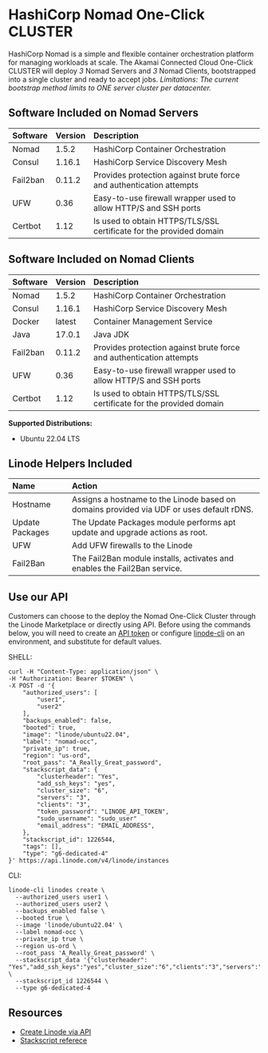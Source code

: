 # HashiCorp Nomad One-Click CLUSTER

HashiCorp Nomad is a simple and flexible container orchestration platform for managing workloads at scale. The Akamai Connected Cloud One-Click CLUSTER will deploy _3_ Nomad Servers and _3_ Nomad Clients, bootstrapped into a single cluster and ready to accept jobs. 
_Limitations: The current bootstrap method limits to ONE server cluster per datacenter._

## Software Included on Nomad Servers

| Software  | Version   | Description   |
| :---      | :----     | :---          |
| Nomad     | 1.5.2     | HashiCorp Container Orchestration |
| Consul    | 1.16.1     | HashiCorp Service Discovery Mesh |
| Fail2ban  | 0.11.2    | Provides protection against brute force and authentication attempts |
| UFW       | 0.36      | Easy-to-use firewall wrapper used to allow HTTP/S and SSH ports |
| Certbot   | 1.12      | Is used to obtain HTTPS/TLS/SSL certificate for the provided domain |

## Software Included on Nomad Clients 

| Software  | Version   | Description   |
| :---      | :----     | :---          |
| Nomad     | 1.5.2     | HashiCorp Container Orchestration |
| Consul    | 1.16.1    | HashiCorp Service Discovery Mesh |
| Docker    | latest    | Container Management Service |
| Java      | 17.0.1    | Java JDK |
| Fail2ban  | 0.11.2    | Provides protection against brute force and authentication attempts |
| UFW       | 0.36      | Easy-to-use firewall wrapper used to allow HTTP/S and SSH ports |
| Certbot   | 1.12      | Is used to obtain HTTPS/TLS/SSL certificate for the provided domain |

**Supported Distributions:**

- Ubuntu 22.04 LTS

## Linode Helpers Included

| Name  | Action  |
| :---  | :---    |
| Hostname   | Assigns a hostname to the Linode based on domains provided via UDF or uses default rDNS. | The Hostname module accepts a UDF to assign a FQDN and write to the `/etc/hosts` file. If no domain is provided the default `ip.linodeusercontent.com` rDNS will be used. For consistency, DNS and SSL configurations should use the Hostname generated `_domain` var when possible. |
| Update Packages   | The Update Packages module performs apt update and upgrade actions as root.  |
| UFW   | Add UFW firewalls to the Linode  | The UFW module will import a `ufw_rules.yml` provided in `roles/$APP/tasks` and enables the service.  |
| Fail2Ban   | The Fail2Ban module installs, activates and enables the Fail2Ban service.  |

## Use our API

Customers can choose to the deploy the Nomad One-Click Cluster through the Linode Marketplace or directly using API. Before using the commands below, you will need to create an [API token](https://www.linode.com/docs/products/tools/linode-api/get-started/#create-an-api-token) or configure [linode-cli](https://www.linode.com/products/cli/) on an environment, and substitute for default values.

SHELL:
```
curl -H "Content-Type: application/json" \
-H "Authorization: Bearer $TOKEN" \
-X POST -d '{
    "authorized_users": [
        "user1",
        "user2"
    ],
    "backups_enabled": false,
    "booted": true,
    "image": "linode/ubuntu22.04",
    "label": "nomad-occ",
    "private_ip": true,
    "region": "us-ord",
    "root_pass": "A_Really_Great_password",
    "stackscript_data": {
        "clusterheader": "Yes",
        "add_ssh_keys": "yes",
        "cluster_size": "6",
        "servers": "3",
        "clients": "3",
        "token_password": "LINODE_API_TOKEN",
        "sudo_username": "sudo_user"
        "email_address": "EMAIL_ADDRESS",
    },
    "stackscript_id": 1226544,
    "tags": [],
    "type": "g6-dedicated-4"
}' https://api.linode.com/v4/linode/instances
```
CLI:
```
linode-cli linodes create \
  --authorized_users user1 \
  --authorized_users user2 \
  --backups_enabled false \
  --booted true \
  --image 'linode/ubuntu22.04' \
  --label nomad-occ \
  --private_ip true \
  --region us-ord \
  --root_pass 'A_Really_Great_password' \
  --stackscript_data '{"clusterheader": "Yes","add_ssh_keys":"yes","cluster_size":"6","clients":"3","servers":"3","token_password":"LINODE_API_TOKEN","sudo_username":"user1","email_address":"EMAIL_ADDRESS"}' \
  --stackscript_id 1226544 \
  --type g6-dedicated-4
```

## Resources

- [Create Linode via API](https://www.linode.com/docs/api/linode-instances/#linode-create)
- [Stackscript referece](https://www.linode.com/docs/guides/writing-scripts-for-use-with-linode-stackscripts-a-tutorial/#user-defined-fields-udfs)